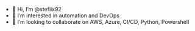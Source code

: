 - 👋 Hi, I’m @stefiix92
- 👀 I’m interested in automation and DevOps
- 💞️ I’m looking to collaborate on AWS, Azure, CI/CD, Python, Powershell

<!---
stefiix92/stefiix92 is a ✨ special ✨ repository because its `README.md` (this file) appears on your GitHub profile.
You can click the Preview link to take a look at your changes.
--->
